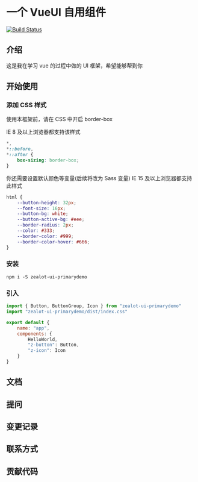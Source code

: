 # 一个 VueUI 自用组件

[![Build Status](https://travis-ci.org/BrendanZhang/BrendanUICombination.svg?branch=master)](https://travis-ci.org/BrendanZhang/BrendanUICombination)

## 介绍

这是我在学习 vue 的过程中做的 UI 框架，希望能够帮到你

## 开始使用

### 添加 CSS 样式

使用本框架前，请在 CSS 中开启 border-box

IE 8 及以上浏览器都支持该样式

```css
*,
*::before,
*::after {
	box-sizing: border-box;
}
```

你还需要设置默认颜色等变量(后续将改为 Sass 变量)
IE 15 及以上浏览器都支持此样式

```css
html {
	--button-height: 32px;
	--font-size: 16px;
	--button-bg: white;
	--button-active-bg: #eee;
	--border-radius: 2px;
	--color: #333;
	--border-color: #999;
	--border-color-hover: #666;
}
```

### 安装

`npm i -S zealot-ui-primarydemo`

### 引入

```js
import { Button, ButtonGroup, Icon } from "zealot-ui-primarydemo"
import "zealot-ui-primarydemo/dist/index.css"

export default {
	name: "app",
	components: {
		HelloWorld,
		"z-button": Button,
		"z-icon": Icon
	}
}
```

## 文档

## 提问

## 变更记录

## 联系方式

## 贡献代码

